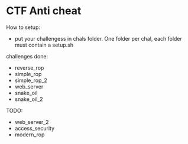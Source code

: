 CTF Anti cheat
==========
How to setup:
 * put your challengess in chals folder. One folder per chal, each folder must contain
   a setup.sh 



challenges done:
* reverse_rop
* simple_rop
* simple_rop_2
* web_server
* snake_oil 
* snake_oil_2

TODO:
* web_server_2
* access_security
* modern_rop
